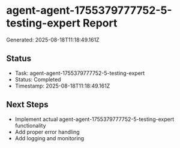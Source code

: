 # agent-agent-1755379777752-5-testing-expert Report

Generated: 2025-08-18T11:18:49.161Z

## Status
- Task: agent-agent-1755379777752-5-testing-expert
- Status: Completed
- Timestamp: 2025-08-18T11:18:49.161Z

## Next Steps
- Implement actual agent-agent-1755379777752-5-testing-expert functionality
- Add proper error handling
- Add logging and monitoring
